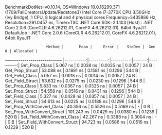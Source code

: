 
BenchmarkDotNet=v0.10.14, OS=Windows 10.0.16299.371 (1709/FallCreatorsUpdate/Redstone3)
Intel Core i7-3770K CPU 3.50GHz (Ivy Bridge), 1 CPU, 8 logical and 4 physical cores
Frequency=3435886 Hz, Resolution=291.0457 ns, Timer=TSC
.NET Core SDK=2.1.103
  [Host]     : .NET Core 2.0.6 (CoreCLR 4.6.26212.01, CoreFX 4.6.26212.01), 64bit RyuJIT
  DefaultJob : .NET Core 2.0.6 (CoreCLR 4.6.26212.01, CoreFX 4.6.26212.01), 64bit RyuJIT


                       Method |       Mean |     Error |    StdDev |  Gen 0 | Allocated |
----------------------------- |-----------:|----------:|----------:|-------:|----------:|
               Get_Prop_Class |   5.067 ns | 0.0038 ns | 0.0035 ns | 0.0057 |      24 B |
              Get_Prop_Struct |  53.088 ns | 0.1691 ns | 0.1581 ns | 0.1296 |     544 B |
              Get_Field_Class |   5.057 ns | 0.0018 ns | 0.0014 ns | 0.0057 |      24 B |
             Get_Field_Struct |  53.632 ns | 0.0275 ns | 0.0230 ns | 0.1296 |     544 B |
               Set_Prop_Class |   5.833 ns | 0.0367 ns | 0.0325 ns | 0.0057 |      24 B |
              Set_Prop_Struct |  54.558 ns | 0.0516 ns | 0.0431 ns | 0.1296 |     544 B |
              Set_Field_Class |   5.327 ns | 0.0428 ns | 0.0357 ns | 0.0057 |      24 B |
             Set_Field_Struct |  54.613 ns | 0.0225 ns | 0.0188 ns | 0.1296 |     544 B |
   Set_Prop_WithConvert_Class |  40.356 ns | 0.5526 ns | 0.5169 ns |      - |       0 B |
  Set_Prop_WithConvert_Struct | 101.243 ns | 0.0429 ns | 0.0380 ns | 0.1239 |     520 B |
  Set_Field_WithConvert_Class |  42.267 ns | 0.3388 ns | 0.3004 ns |      - |       0 B |
 Set_Field_WithConvert_Struct |  94.723 ns | 0.0586 ns | 0.0519 ns | 0.1239 |     520 B |
